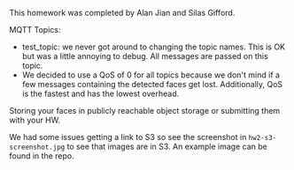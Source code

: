 This homework was completed by Alan Jian and Silas Gifford. 

MQTT Topics: 
- test_topic: we never got around to changing the topic names. This is OK but was a little annoying to debug. All messages are passed on this topic.
- We decided to use a QoS of 0 for all topics because we don't mind if a few messages containing the detected faces get lost. Additionally, QoS is the fastest and has the lowest overhead. 

Storing your faces in publicly reachable object storage or submitting them with your HW.

We had some issues getting a link to S3 so see the screenshot in `hw2-s3-screenshot.jpg` to see that images are in S3. An example image can be found in the repo. 

